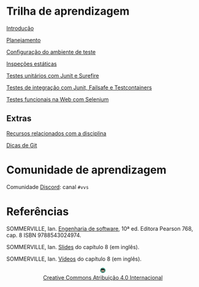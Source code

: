 # Trilha de aprendizagem

[Introdução](slides/introducao/index.html)

[Planejamento](slides/planejamento/index.html)

[Configuração do ambiente de teste](documentos/ambiente/ambiente.md)

[Inspeções estáticas](documentos/pmd/pmd.md)

[Testes unitários com Junit e Surefire](documentos/junit/junit.md)

[Testes de integração com Junit, Failsafe e Testcontainers](documentos/integracao/integracao.md)

[Testes funcionais na Web com Selenium](documentos/selenium/selenium.md)

## Extras

[Recursos relacionados com a disciplina](documentos/perifericos/perifericos.md)

[Dicas de Git](slides/git/index.html)

# Comunidade de aprendizagem

Comunidade [Discord](https://discord.com/invite/C29cqvm): canal `#vvs`

# Referências

SOMMERVILLE, Ian. [Engenharia de software](https://biblioteca.ifrs.edu.br/pergamum_ifrs/biblioteca_s/acesso_login.php?cod_acervo_acessibilidade=5030950&acesso=aHR0cHM6Ly9taWRkbGV3YXJlLWJ2LmFtNC5jb20uYnIvU1NPL2lmcnMvOTc4ODU0MzAyNDk3NA==&label=acesso%20restrito), 10ª ed. Editora Pearson 768, cap. 8 ISBN 9788543024974.
<!-- .element: style="margin-bottom:50px;" -->

SOMMERVILLE, Ian. [Slides](https://iansommerville.com/software-engineering-book/slides/) do capítulo 8 (em inglês).
<!-- .element: style="margin-bottom:50px;" -->

SOMMERVILLE, Ian. [Vídeos](https://iansommerville.com/software-engineering-book/videos/imp/) do capítulo 8 (em inglês).
<!-- .element: style="margin-bottom:50px;" -->

<center>
<a href="https://github.com/rodrigoprestesmachado" target="blanck"><img src="imgs/logo.png" alt="Rodrigo Prestes Machado" width="3%" height="3%" border=0 style="border:0; text-decoration:none; outline:none"></a><br/>
<a rel="license" href="http://creativecommons.org/licenses/by/4.0/">Creative Commons Atribuição 4.0 Internacional</a>
</center>